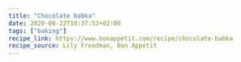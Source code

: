 ```yaml
---
title: "Chocolate babka"
date: 2020-08-22T10:37:53+02:00
tags: ["baking"]
recipe_link: https://www.bonappetit.com/recipe/chocolate-babka
recipe_source: Lily Freedman, Bon Appétit
---
```


